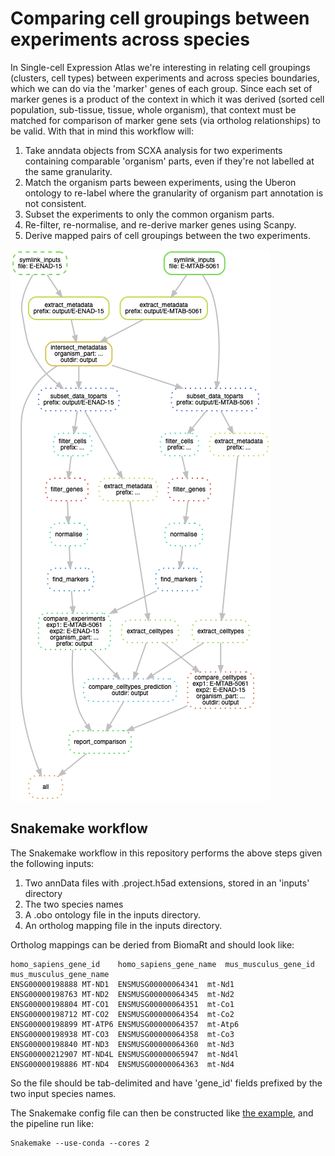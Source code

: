 # Comparing cell groupings between experiments across species

In Single-cell Expression Atlas we're interesting in relating cell groupings (clusters, cell types) between experiments and across species boundaries, which we can do via the 'marker' genes of each group. Since each set of marker genes is a product of the context in which it was derived (sorted cell population, sub-tissue, tissue, whole organism), that context must be matched for comparison of marker gene sets (via ortholog relationships) to be valid. With that in mind this workflow will:

 1. Take anndata objects from SCXA analysis for two experiments containing comparable 'organism' parts, even if they're not labelled at the same granularity. 
 2. Match the organism parts beween experiments, using the Uberon ontology to re-label where the granularity of organism part annotation is not consistent.
 3. Subset the experiments to only the common organism parts. 
 4. Re-filter, re-normalise, and re-derive marker genes using Scanpy.
 5. Derive mapped pairs of cell groupings between the two experiments.

![workflow schematic](dag.png)

## Snakemake workflow

The Snakemake workflow in this repository performs the above steps given the following inputs:

 1. Two annData files with .project.h5ad extensions, stored in an 'inputs' directory  
 2. The two species names
 3. A .obo ontology file in the inputs directory.
 4. An ortholog mapping file in the inputs directory.

Ortholog mappings can be deried from BiomaRt and should look like:

```
homo_sapiens_gene_id	homo_sapiens_gene_name	mus_musculus_gene_id	mus_musculus_gene_name
ENSG00000198888	MT-ND1	ENSMUSG00000064341	mt-Nd1
ENSG00000198763	MT-ND2	ENSMUSG00000064345	mt-Nd2
ENSG00000198804	MT-CO1	ENSMUSG00000064351	mt-Co1
ENSG00000198712	MT-CO2	ENSMUSG00000064354	mt-Co2
ENSG00000198899	MT-ATP6	ENSMUSG00000064357	mt-Atp6
ENSG00000198938	MT-CO3	ENSMUSG00000064358	mt-Co3
ENSG00000198840	MT-ND3	ENSMUSG00000064360	mt-Nd3
ENSG00000212907	MT-ND4L	ENSMUSG00000065947	mt-Nd4l
ENSG00000198886	MT-ND4	ENSMUSG00000064363	mt-Nd4
``` 

So the file should be tab-delimited and have 'gene_id' fields prefixed by the two input species names. 

The Snakemake config file can then be constructed like [the example](config.yaml), and the pipeline run like:

```
Snakemake --use-conda --cores 2
```
